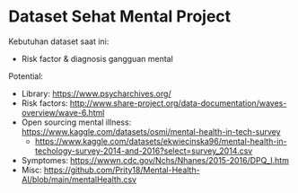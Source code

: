 # Dataset Sehat Mental Project

Kebutuhan dataset saat ini:
* Risk factor & diagnosis gangguan mental

Potential:
* Library: https://www.psycharchives.org/
* Risk factors: http://www.share-project.org/data-documentation/waves-overview/wave-6.html
* Open sourcing mental illness: https://www.kaggle.com/datasets/osmi/mental-health-in-tech-survey
  * https://www.kaggle.com/datasets/ekwiecinska96/mental-health-in-techology-survey-2014-and-2016?select=survey_2014.csv
* Symptomes: https://wwwn.cdc.gov/Nchs/Nhanes/2015-2016/DPQ_I.htm
* Misc: https://github.com/Prity18/Mental-Health-AI/blob/main/mentalHealth.csv
